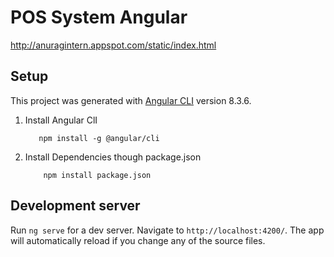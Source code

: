# POS System Angular

http://anuragintern.appspot.com/static/index.html

## Setup

This project was generated with [Angular CLI](https://github.com/angular/angular-cli) version 8.3.6.
1. Install Angular ClI

          npm install -g @angular/cli


2. Install Dependencies though package.json

           npm install package.json


## Development server

Run `ng serve` for a dev server. Navigate to `http://localhost:4200/`. The app will automatically reload if you change any of the source files.
